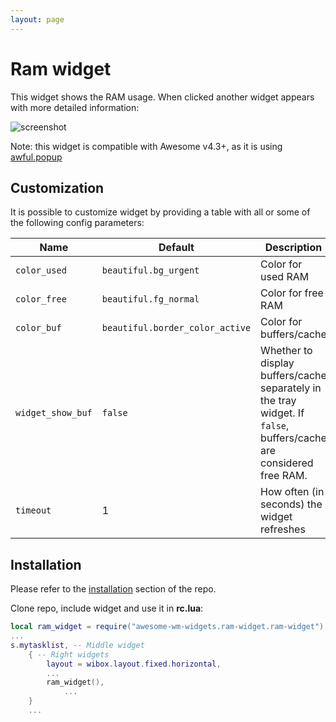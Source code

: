 ```yaml
---
layout: page
---
```

# Ram widget

This widget shows the RAM usage. When clicked another widget appears with more detailed information:

![screenshot](./out.gif)

Note: this widget is compatible with Awesome v4.3+, as it is using [awful.popup](https://awesomewm.org/doc/api/classes/awful.popup.html)

## Customization

It is possible to customize widget by providing a table with all or some of the following config parameters:

| Name | Default | Description |
|---|---|---|
| `color_used` | `beautiful.bg_urgent` | Color for used RAM |
| `color_free` | `beautiful.fg_normal` | Color for free RAM |
| `color_buf`  | `beautiful.border_color_active` | Color for buffers/cache |
| `widget_show_buf`  | `false` | Whether to display buffers/cache separately in the tray widget. If `false`, buffers/cache are considered free RAM. |
| `timeout`    | 1 | How often (in seconds) the widget refreshes |

## Installation

Please refer to the [installation](https://github.com/streetturtle/awesome-wm-widgets#installation) section of the repo.

Clone repo, include widget and use it in **rc.lua**:

```lua
local ram_widget = require("awesome-wm-widgets.ram-widget.ram-widget")
...
s.mytasklist, -- Middle widget
	{ -- Right widgets
    	layout = wibox.layout.fixed.horizontal,
		...
		ram_widget(),
    		...
	}
	...
```


